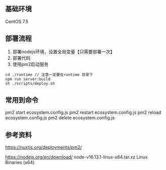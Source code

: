 


## 基础环境
CentOS 7.5


## 部署流程

1. 部署nodejs环境，设置全局变量【只需要部署一次】
2. 部署代码
3. 使用pm2启动服务

```
cd ./runtime // 注意一定要在runtime 目录下
npm run server:build
sh ./scripts/deploy.sh
```

## 常用到命令
 pm2 start ecosystem.config.js
 pm2 restart ecosystem.config.js
 pm2 reload ecosystem.config.js
 pm2 delete ecosystem.config.js
## 参考资料
https://nuxtjs.org/deployments/pm2/

https://nodejs.org/en/download/
node-v16.13.1-linux-x64.tar.xz  Linux Binaries (x64)